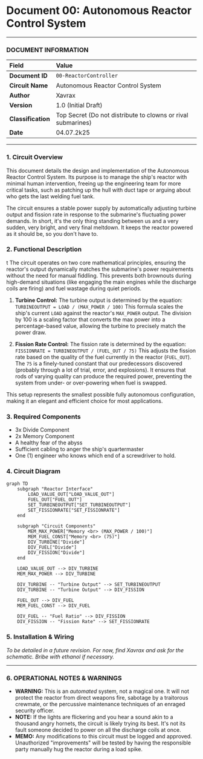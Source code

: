 # Document 00: Autonomous Reactor Control System

---

### **DOCUMENT INFORMATION**

| Field | Value |
| :--- | :--- |
| **Document ID** | `00-ReactorController` |
| **Circuit Name** | Autonomous Reactor Control System |
| **Author** | Xavrax |
| **Version** | 1.0 (Initial Draft) |
| **Classification** | Top Secret (Do not distribute to clowns or rival submarines) |
| **Date**| 04.07.2k25 |

---

### 1. Circuit Overview

This document details the design and implementation of the Autonomous Reactor Control System. Its purpose is to manage the ship's reactor with minimal human intervention, freeing up the engineering team for more critical tasks, such as patching up the hull with duct tape or arguing about who gets the last welding fuel tank.

The circuit ensures a stable power supply by automatically adjusting turbine output and fission rate in response to the submarine's fluctuating power demands. In short, it's the only thing standing between us and a very sudden, very bright, and very final meltdown. It keeps the reactor powered as it should be, so you don't have to.

### 2. Functional Description
t 
The circuit operates on two core mathematical principles, ensuring the reactor's output dynamically matches the submarine's power requirements without the need for manual fiddling. This prevents both brownouts during high-demand situations (like engaging the main engines while the discharge coils are firing) and fuel wastage during quiet periods.

1.  **Turbine Control:** The turbine output is determined by the equation:
    `TURBINEOUTPUT = LOAD / (MAX_POWER / 100)`
    This formula scales the ship's current `LOAD` against the reactor's `MAX_POWER` output. The division by 100 is a scaling factor that converts the max power into a percentage-based value, allowing the turbine to precisely match the power draw.

2.  **Fission Rate Control:** The fission rate is determined by the equation:
    `FISSIONRATE = TURBINEOUTPUT / (FUEL_OUT / 75)`
    This adjusts the fission rate based on the quality of the fuel currently in the reactor (`FUEL_OUT`). The `75` is a finely-tuned constant that our predecessors discovered (probably through a lot of trial, error, and explosions). It ensures that rods of varying quality can produce the required power, preventing the system from under- or over-powering when fuel is swapped.

This setup represents the smallest possible fully autonomous configuration, making it an elegant and efficient choice for most applications.

### 3. Required Components

-   3x Divide Component
-   2x Memory Component
-   A healthy fear of the abyss
-   Sufficient cabling to anger the ship's quartermaster
-   One (1) engineer who knows which end of a screwdriver to hold.

### 4. Circuit Diagram

```mermaid
graph TD
    subgraph "Reactor Interface"
        LOAD_VALUE_OUT["LOAD_VALUE_OUT"]
        FUEL_OUT["FUEL_OUT"]
        SET_TURBINEOUTPUT["SET_TURBINEOUTPUT"]
        SET_FISSIONRATE["SET_FISSIONRATE"]
    end

    subgraph "Circuit Components"
        MEM_MAX_POWER["Memory <br> (MAX_POWER / 100)"]
        MEM_FUEL_CONST["Memory <br> (75)"]
        DIV_TURBINE["Divide"]
        DIV_FUEL["Divide"]
        DIV_FISSION["Divide"]
    end

    LOAD_VALUE_OUT --> DIV_TURBINE
    MEM_MAX_POWER --> DIV_TURBINE
    
    DIV_TURBINE -- "Turbine Output" --> SET_TURBINEOUTPUT
    DIV_TURBINE -- "Turbine Output" --> DIV_FISSION

    FUEL_OUT --> DIV_FUEL
    MEM_FUEL_CONST --> DIV_FUEL

    DIV_FUEL -- "Fuel Ratio" --> DIV_FISSION
    DIV_FISSION -- "Fission Rate" --> SET_FISSIONRATE
```

### 5. Installation & Wiring

*To be detailed in a future revision. For now, find Xavrax and ask for the schematic. Bribe with ethanol if necessary.*

---

### 6. OPERATIONAL NOTES & WARNINGS

-   **WARNING:** This is an *automated* system, not a magical one. It will not protect the reactor from direct weapons fire, sabotage by a traitorous crewmate, or the percussive maintenance techniques of an enraged security officer.
-   **NOTE:** If the lights are flickering and you hear a sound akin to a thousand angry hornets, the circuit is likely trying its best. It's not its fault someone decided to power on all the discharge coils at once.
-   **MEMO:** Any modifications to this circuit must be logged and approved. Unauthorized "improvements" will be tested by having the responsible party manually hug the reactor during a load spike.
